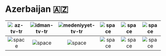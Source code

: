 # Azerbaijan 🇦🇿

| ![az-tv-tr] | ![idman-tv-tr] | ![medeniyyet-tv-tr] | ![space] | ![space] | ![space] |
|:---:|:---:|:---:|:---:|:---:|:---:|
| ![space]| ![space]| ![space]| ![space]| ![space]| ![space]|


[az-tv-tr]:az-tv-tr.png
[idman-tv-tr]:idman-tv-tr.png
[medeniyyet-tv-tr]:medeniyyet-tv-tr.png

[space]:../../misc/space-1500.png "Space"

